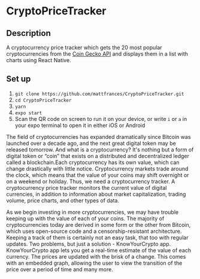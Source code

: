# CryptoPriceTracker

## Description
A cryptocurrency price tracker which gets the 20 most popular cryptocurrencies from the [Coin Gecko API](https://www.coingecko.com/en/api) and displays them in a list with charts using React Native.

## Set up
1. `git clone https://github.com/mattfrances/CryptoPriceTracker.git` 
2. `cd CryptoPriceTracker`
3. `yarn`
4. `expo start`
5. Scan the QR code on screen to run it on your device, or write `i` or `a` in your expo terminal to open it in either iOS or Android

The field of cryptocurrencies has expanded dramatically since Bitcoin was launched over a decade ago, and the next great digital token may be released tomorrow. And what is a cryptocurrency? It's nothing but a form of digital token or “coin” that exists on a distributed and decentralized ledger called a blockchain.Each cryptocurrency has its own value, which can change drastically with little notice. Cryptocurrency markets trade around the clock, which means that the value of your coins may shift overnight or on a weekend or holiday. Thus, we need a cryptocurrency tracker. A cryptocurrency price tracker monitors the current value of digital currencies, in addition to information about market capitalization, trading volume, price charts, and other types of data.


As we begin investing in more cryptocurrencies, we may have trouble keeping up with the value of each of your coins. The majority of cryptocurrencies today are derived in some form or the other from Bitcoin, which uses open-source code and a censorship-resistant architecture. Keeping a track of them is certainly not an easy task, that too with regular updates. Two problems, but just a solution -
KnowYourCrypto app.
KnowYourCrypto app lets you get a real-time estimate of the value of each currency. The prices are updated with the brisk of a change. This comes with an embedded graph, allowing the user to view the transition of the price over a period of time and many more.
